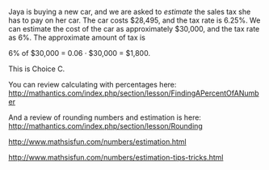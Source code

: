 Jaya is buying a new car, and we are asked to *estimate*
the sales tax she has to pay on her car. The car costs \$28,495, and the
tax rate is 6.25%. We can estimate the cost of the car as approximately
\$30,000, and the tax rate as 6%. The approximate amount of tax is

6% of \$30,000 = 0.06 · \$30,000 = \$1,800.

This is Choice C.

You can review calculating with percentages here:
<http://mathantics.com/index.php/section/lesson/FindingAPercentOfANumber>

And a review of rounding numbers and estimation is here:
<http://mathantics.com/index.php/section/lesson/Rounding>

<http://www.mathsisfun.com/numbers/estimation.html>

<http://www.mathsisfun.com/numbers/estimation-tips-tricks.html>
